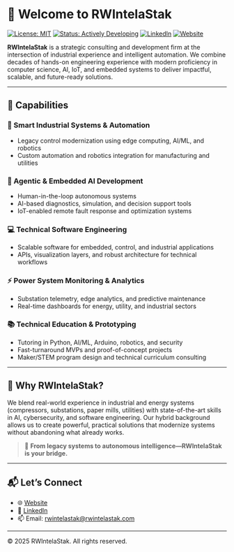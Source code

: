 # 👋 Welcome to RWIntelaStak

[![License: MIT](https://img.shields.io/badge/license-MIT-blue.svg)](LICENSE)
[![Status: Actively Developing](https://img.shields.io/badge/status-active-success.svg)](#)
[![LinkedIn](https://img.shields.io/badge/LinkedIn-Connect-blue?logo=linkedin)](https://linkedin.com/in/your-profile)
[![Website](https://img.shields.io/badge/Website-rwintelastak.com-007ACC?logo=google-chrome)](https://rwintelastak.com)

**RWIntelaStak** is a strategic consulting and development firm at the intersection of industrial experience and intelligent automation. We combine decades of hands-on engineering experience with modern proficiency in computer science, AI, IoT, and embedded systems to deliver impactful, scalable, and future-ready solutions.

---

## 🚀 Capabilities

### 🧠 Smart Industrial Systems & Automation
- Legacy control modernization using edge computing, AI/ML, and robotics  
- Custom automation and robotics integration for manufacturing and utilities  

### 🤖 Agentic & Embedded AI Development
- Human-in-the-loop autonomous systems  
- AI-based diagnostics, simulation, and decision support tools  
- IoT-enabled remote fault response and optimization systems  

### 💻 Technical Software Engineering
- Scalable software for embedded, control, and industrial applications  
- APIs, visualization layers, and robust architecture for technical workflows

### ⚡ Power System Monitoring & Analytics
- Substation telemetry, edge analytics, and predictive maintenance  
- Real-time dashboards for energy, utility, and industrial sectors  

### 📚 Technical Education & Prototyping
- Tutoring in Python, AI/ML, Arduino, robotics, and security  
- Fast-turnaround MVPs and proof-of-concept projects  
- Maker/STEM program design and technical curriculum consulting  

---

## 🔧 Why RWIntelaStak?

We blend real-world experience in industrial and energy systems (compressors, substations, paper mills, utilities) with state-of-the-art skills in AI, cybersecurity, and software engineering. Our hybrid background allows us to create powerful, practical solutions that modernize systems without abandoning what already works.

> 🔄 **From legacy systems to autonomous intelligence—RWIntelaStak is your bridge.**

---

## 📬 Let’s Connect

- 🌐 [Website](https://rwintelastak.com)  
- 💼 [LinkedIn](https://linkedin.com/in/your-profile)  
- 📫 Email: [rwintelastak@rwintelastak.com](mailto:rwintelastak@rwintelastak.com)

---

© 2025 RWIntelaStak. All rights reserved.
